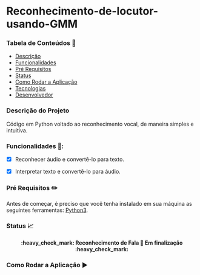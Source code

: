 # Reconhecimento-de-locutor-usando-GMM

### Tabela de Conteúdos 📖

* [Descrição](#descrição-do-projeto)
* [Funcionalidades](#funcionalidades-)
* [Pré Requisitos](#pré-requisitos-pencil2)
* [Status](#status-chart_with_upwards_trend)
* [Como Rodar a Aplicação](#como-rodar-a-aplicação-)
* [Tecnologias](#tecnologias---ferramentas-eou-libs-)
* [Desenvolvedor](#desenvolvedor-)
  
  
### Descrição do Projeto
Código em Python voltado ao reconhecimento vocal, de maneira simples e intuitiva.


### Funcionalidades 🏁:
 - [x] Reconhecer áudio e convertê-lo para texto.
 - [x] Interpretar texto e convertê-lo para áudio.


### Pré Requisitos :pencil2:
Antes de começar, é preciso que você tenha instalado em sua máquina as seguintes ferramentas:
[Python3](https://www.python.org/downloads/release/python-390/).

### Status :chart_with_upwards_trend:
<h4 align="center">
     :heavy_check_mark: Reconhecimento de Fala 🚀 Em finalização :heavy_check_mark:
 </h4>


### Como Rodar a Aplicação ▶

